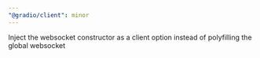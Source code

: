 ```yaml
---
"@gradio/client": minor
---
```


Inject the websocket constructor as a client option instead of polyfilling the global websocket

